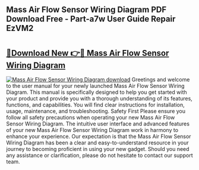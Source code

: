 ## Mass Air Flow Sensor Wiring Diagram PDF Download Free - Part-a7w User Guide Repair EzVM2

# <h2><a href="http://dfs9g8.blite.top/?on=Mass+Air+Flow+Sensor+Wiring+Diagram">🔗Download New 👉🔴 Mass Air Flow Sensor Wiring Diagram</a></h2>

[![Mass Air Flow Sensor Wiring Diagram download](https://i.imgur.com/lujVjoI.png)](http://dfs9g8.blite.top/?on=Mass+Air+Flow+Sensor+Wiring+Diagram)
Greetings and welcome to the user manual for your newly launched Mass Air Flow Sensor Wiring Diagram. This manual is specifically designed to help you get started with your product and provide you with a thorough understanding of its features, functions, and capabilities. You will find clear instructions for installation, usage, maintenance, and troubleshooting. Safety First Please ensure you follow all safety precautions when operating your new Mass Air Flow Sensor Wiring Diagram. The intuitive user interface and advanced features of your new Mass Air Flow Sensor Wiring Diagram work in harmony to enhance your experience. Our expectation is that the Mass Air Flow Sensor Wiring Diagram has been a clear and easy-to-understand resource in your journey to becoming proficient in using your new gadget. Should you need any assistance or clarification, please do not hesitate to contact our support team.
